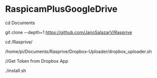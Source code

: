 # RaspicamPlusGoogleDrive

cd Documents

git clone --depth=1 https://github.com/JairoSalazarV/Rasprive

cd /Rasprive/

/home/pi/Documents/Rasprive/Dropbox-Uploader/dropbox_uploader.sh

//Get Token from Dropbox App

./install.sh
